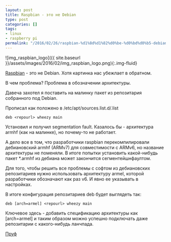 ```yaml
---
layout: post
title: Raspbian - это не Debian
type: post
categories: []
tags:
- linux
- raspberry pi
permalink: "/2016/02/26/raspbian-%d1%8d%d1%82%d0%be-%d0%bd%d0%b5-debian/"
---
```

![img_raspbian_logo]({{ site.baseurl }}/assets/images/2016/02/img_raspbian_logo.png){:.img-fluid}

[Raspbian](https://www.raspbian.org) - это не Debian. Хотя картинка нас убежлает в обратном.

В чем проблема? Проблема в обозначении архитектуры.

Давеча захотел я поставить на малинку пакет из репозитария собранного под Debian.

Прописал как положено в /etc/apt/sources.list.d/<repository>.list

```
deb <repourl> wheezy main
```

Установил и получил segmentation fault. Казалось бы - архитектура armhf (как на малинке), но почему-то не работает.

А дело все в том, что разработчики raspbian перекомпилировали дебиановский armhf (ARMv7) для совместимости с ARMv6, но название архитектуры не поменяли. В итоге попытки установить какой-нибудь пакет *.armhf из дебиана может закончится сегментейшнфаултом.

Для того, чтобы решить все проблемы с софтом из дебиановских репозитариев нужно использовать архитектуру armel, которой разработчики обозначают как раз v6. И явно ее указывать в настройках.

В итоге конфигурация репозитариев deb будет выглядеть так:

```
deb [arch=armel] <repourl> wheezy main
```

Ключевое здесь - добавить спецификацию архитектуры как [arch=armel] и таким образом можно успешно подключать даже репозитарии с какого-нибудь ланчпада.

[Пруф](https://www.raspbian.org/RaspbianFAQ#What_is_Raspbian.3F)

